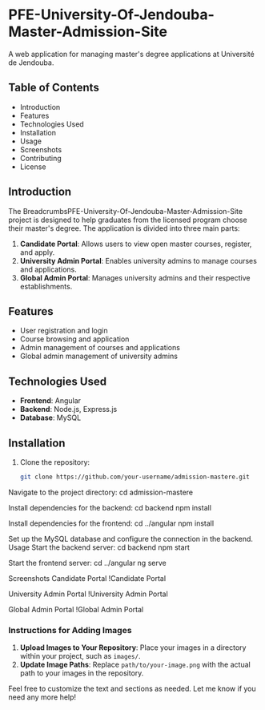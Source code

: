 ﻿# PFE-University-Of-Jendouba-Master-Admission-Site

A web application for managing master's degree applications at Université de Jendouba.

## Table of Contents
- Introduction
- Features
- Technologies Used
- Installation
- Usage
- Screenshots
- Contributing
- License

## Introduction
The BreadcrumbsPFE-University-Of-Jendouba-Master-Admission-Site project is designed to help graduates from the licensed program choose their master's degree. The application is divided into three main parts:
1. **Candidate Portal**: Allows users to view open master courses, register, and apply.
2. **University Admin Portal**: Enables university admins to manage courses and applications.
3. **Global Admin Portal**: Manages university admins and their respective establishments.

## Features
- User registration and login
- Course browsing and application
- Admin management of courses and applications
- Global admin management of university admins

## Technologies Used
- **Frontend**: Angular
- **Backend**: Node.js, Express.js
- **Database**: MySQL

## Installation
1. Clone the repository:
   ```bash
   git clone https://github.com/your-username/admission-mastere.git

Navigate to the project directory:
cd admission-mastere

Install dependencies for the backend:
cd backend
npm install

Install dependencies for the frontend:
cd ../angular
npm install

Set up the MySQL database and configure the connection in the backend.
Usage
Start the backend server:
cd backend
npm start

Start the frontend server:
cd ../angular
ng serve

Screenshots
Candidate Portal
!Candidate Portal

University Admin Portal
!University Admin Portal

Global Admin Portal
!Global Admin Portal


### Instructions for Adding Images
1. **Upload Images to Your Repository**: Place your images in a directory within your project, such as `images/`.
2. **Update Image Paths**: Replace `path/to/your-image.png` with the actual path to your images in the repository.

Feel free to customize the text and sections as needed. Let me know if you need any more help!
